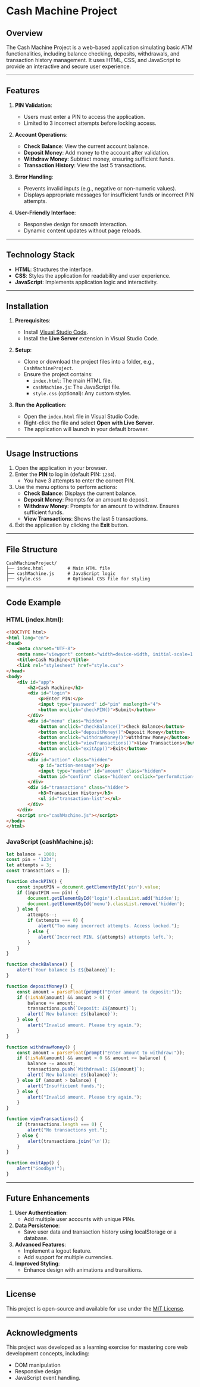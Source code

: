 # Cash Machine Project

## Overview
The Cash Machine Project is a web-based application simulating basic ATM functionalities, including balance checking, deposits, withdrawals, and transaction history management. It uses HTML, CSS, and JavaScript to provide an interactive and secure user experience.

---

## Features
1. **PIN Validation**:
   - Users must enter a PIN to access the application.
   - Limited to 3 incorrect attempts before locking access.

2. **Account Operations**:
   - **Check Balance**: View the current account balance.
   - **Deposit Money**: Add money to the account after validation.
   - **Withdraw Money**: Subtract money, ensuring sufficient funds.
   - **Transaction History**: View the last 5 transactions.

3. **Error Handling**:
   - Prevents invalid inputs (e.g., negative or non-numeric values).
   - Displays appropriate messages for insufficient funds or incorrect PIN attempts.

4. **User-Friendly Interface**:
   - Responsive design for smooth interaction.
   - Dynamic content updates without page reloads.

---

## Technology Stack
- **HTML**: Structures the interface.
- **CSS**: Styles the application for readability and user experience.
- **JavaScript**: Implements application logic and interactivity.

---

## Installation
1. **Prerequisites**:
   - Install [Visual Studio Code](https://code.visualstudio.com/).
   - Install the **Live Server** extension in Visual Studio Code.

2. **Setup**:
   - Clone or download the project files into a folder, e.g., `CashMachineProject`.
   - Ensure the project contains:
     - `index.html`: The main HTML file.
     - `cashMachine.js`: The JavaScript file.
     - `style.css` (optional): Any custom styles.

3. **Run the Application**:
   - Open the `index.html` file in Visual Studio Code.
   - Right-click the file and select **Open with Live Server**.
   - The application will launch in your default browser.

---

## Usage Instructions
1. Open the application in your browser.
2. Enter the **PIN** to log in (default PIN: `1234`).
   - You have 3 attempts to enter the correct PIN.
3. Use the menu options to perform actions:
   - **Check Balance**: Displays the current balance.
   - **Deposit Money**: Prompts for an amount to deposit.
   - **Withdraw Money**: Prompts for an amount to withdraw. Ensures sufficient funds.
   - **View Transactions**: Shows the last 5 transactions.
4. Exit the application by clicking the **Exit** button.

---

## File Structure
```
CashMachineProject/
├── index.html         # Main HTML file
├── cashMachine.js     # JavaScript logic
├── style.css          # Optional CSS file for styling
```

---

## Code Example
### HTML (index.html):
```html
<!DOCTYPE html>
<html lang="en">
<head>
    <meta charset="UTF-8">
    <meta name="viewport" content="width=device-width, initial-scale=1.0">
    <title>Cash Machine</title>
    <link rel="stylesheet" href="style.css">
</head>
<body>
    <div id="app">
        <h2>Cash Machine</h2>
        <div id="login">
            <p>Enter PIN:</p>
            <input type="password" id="pin" maxlength="4">
            <button onclick="checkPIN()">Submit</button>
        </div>
        <div id="menu" class="hidden">
            <button onclick="checkBalance()">Check Balance</button>
            <button onclick="depositMoney()">Deposit Money</button>
            <button onclick="withdrawMoney()">Withdraw Money</button>
            <button onclick="viewTransactions()">View Transactions</button>
            <button onclick="exitApp()">Exit</button>
        </div>
        <div id="action" class="hidden">
            <p id="action-message"></p>
            <input type="number" id="amount" class="hidden">
            <button id="confirm" class="hidden" onclick="performAction()">Confirm</button>
        </div>
        <div id="transactions" class="hidden">
            <h3>Transaction History</h3>
            <ul id="transaction-list"></ul>
        </div>
    </div>
    <script src="cashMachine.js"></script>
</body>
</html>
```

### JavaScript (cashMachine.js):
```javascript
let balance = 1000;
const pin = '1234';
let attempts = 3;
const transactions = [];

function checkPIN() {
    const inputPIN = document.getElementById('pin').value;
    if (inputPIN === pin) {
        document.getElementById('login').classList.add('hidden');
        document.getElementById('menu').classList.remove('hidden');
    } else {
        attempts--;
        if (attempts === 0) {
            alert("Too many incorrect attempts. Access locked.");
        } else {
            alert(`Incorrect PIN. ${attempts} attempts left.`);
        }
    }
}

function checkBalance() {
    alert(`Your balance is £${balance}`);
}

function depositMoney() {
    const amount = parseFloat(prompt("Enter amount to deposit:"));
    if (!isNaN(amount) && amount > 0) {
        balance += amount;
        transactions.push(`Deposit: £${amount}`);
        alert(`New balance: £${balance}`);
    } else {
        alert("Invalid amount. Please try again.");
    }
}

function withdrawMoney() {
    const amount = parseFloat(prompt("Enter amount to withdraw:"));
    if (!isNaN(amount) && amount > 0 && amount <= balance) {
        balance -= amount;
        transactions.push(`Withdrawal: £${amount}`);
        alert(`New balance: £${balance}`);
    } else if (amount > balance) {
        alert("Insufficient funds.");
    } else {
        alert("Invalid amount. Please try again.");
    }
}

function viewTransactions() {
    if (transactions.length === 0) {
        alert("No transactions yet.");
    } else {
        alert(transactions.join('\n'));
    }
}

function exitApp() {
    alert("Goodbye!");
}
```

---

## Future Enhancements
1. **User Authentication**:
   - Add multiple user accounts with unique PINs.
2. **Data Persistence**:
   - Save user data and transaction history using localStorage or a database.
3. **Advanced Features**:
   - Implement a logout feature.
   - Add support for multiple currencies.
4. **Improved Styling**:
   - Enhance design with animations and transitions.

---

## License
This project is open-source and available for use under the [MIT License](LICENSE).

---

## Acknowledgments
This project was developed as a learning exercise for mastering core web development concepts, including:
- DOM manipulation
- Responsive design
- JavaScript event handling.




